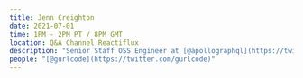 ```yaml
---
title: Jenn Creighton
date: 2021-07-01
time: 1PM - 2PM PT / 8PM GMT
location: Q&A Channel Reactiflux
description: "Senior Staff OSS Engineer at [@apollographql](https://twitter.com/apollographql), host of the single-threaded podcast, and organizer of #WomenOfReact2020 + [@useReactNYC](https://twitter.com/useReactNYC)"
people: "[@gurlcode](https://twitter.com/gurlcode)"
---
```

